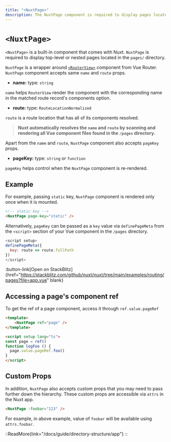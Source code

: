 ```yaml
---
title: "<NuxtPage>"
description: The NuxtPage component is required to display pages located in the pages/ directory.
---
```


# `<NuxtPage>`

`<NuxtPage>` is a built-in component that comes with Nuxt. `NuxtPage` is required to display top-level or nested pages located in the `pages/` directory.

`NuxtPage` is a wrapper around [`<RouterView>`](https://router.vuejs.org/api/interfaces/RouterViewProps.html#interface-routerviewprops) component from Vue Router. `NuxtPage` component accepts same `name` and `route` props.

- **name:** type: `string`

`name` helps `RouterView` render the component with the corresponding name in the matched route record's components option.

- **route:** type: `RouteLocationNormalized`

`route` is a route location that has all of its components resolved.

> **Nuxt automatically resolves the `name` and `route` by scanning and rendering all Vue component files found in the `/pages` directory.**

Apart from the `name` and `route`, `NuxtPage` component also accepts `pageKey` props.

- **pageKey:** type: `string` or `function`

`pageKey` helps control when the `NuxtPage` component is re-rendered.

## Example

For example, passing `static` key, `NuxtPage` component is rendered only once when it is mounted.

```html
<!-- static key -->
<NuxtPage page-key="static" />
```

Alternatively, `pageKey` can be passed as a `key` value via `definePageMeta` from the `<script>` section of your Vue component in the `/pages` directory.

```js
<script setup>
definePageMeta({
  key: route => route.fullPath
})
</script>
```

:button-link[Open on StackBlitz]{href="https://stackblitz.com/github/nuxt/nuxt/tree/main/examples/routing/pages?file=app.vue" blank}

## Accessing a page's component ref

To get the ref of a page component, access it through `ref.value.pageRef`

````html
<template>
    <NuxtPage ref="page" />
</template>

<script setup lang="ts">
const page = ref()
function logFoo () {
  page.value.pageRef.foo()
}
</script>
````

## Custom Props

In addition, `NuxtPage` also accepts custom props that you may need to pass further down the hierarchy. These custom props are accessible via `attrs` in the Nuxt app.

```html
<NuxtPage :foobar="123" />
```

For example, in above example, value of `foobar` will be available using `attrs.foobar`.

::ReadMore{link="/docs/guide/directory-structure/app"}
::
